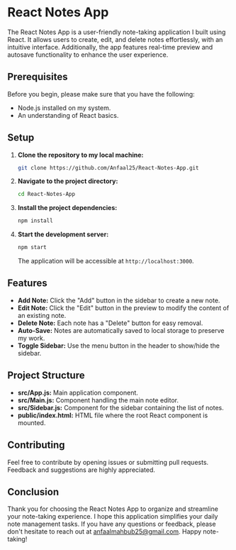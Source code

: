 # React Notes App

The React Notes App is a user-friendly note-taking application I built using React. It allows users to create, edit, and delete notes effortlessly, with an intuitive interface. Additionally, the app features real-time preview and autosave functionality to enhance the user experience.

## Prerequisites

Before you begin, please make sure that you have the following:

- Node.js installed on my system.
- An understanding of React basics.

## Setup

1. **Clone the repository to my local machine:**

   ```bash
   git clone https://github.com/Anfaal25/React-Notes-App.git
   ```

2. **Navigate to the project directory:**

   ```bash
   cd React-Notes-App
   ```

3. **Install the project dependencies:**

   ```bash
   npm install
   ```

4. **Start the development server:**

   ```bash
   npm start
   ```

   The application will be accessible at `http://localhost:3000`.

## Features

- **Add Note:** Click the "Add" button in the sidebar to create a new note.
- **Edit Note:** Click the "Edit" button in the preview to modify the content of an existing note.
- **Delete Note:** Each note has a "Delete" button for easy removal.
- **Auto-Save:** Notes are automatically saved to local storage to preserve my work.
- **Toggle Sidebar:** Use the menu button in the header to show/hide the sidebar.

## Project Structure

- **src/App.js:** Main application component.
- **src/Main.js:** Component handling the main note editor.
- **src/Sidebar.js:** Component for the sidebar containing the list of notes.
- **public/index.html:** HTML file where the root React component is mounted.


## Contributing

Feel free to contribute by opening issues or submitting pull requests. Feedback and suggestions are highly appreciated.


## Conclusion

Thank you for choosing the React Notes App to organize and streamline your note-taking experience. I hope this application simplifies your daily note management tasks. If you have any questions or feedback, please don't hesitate to reach out at [anfaalmahbub25@gmail.com](mailto:anfaalmahbub25@gmail.com).
Happy note-taking!
